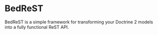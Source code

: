 BedReST
=======

BedReST is a simple framework for transforming your Doctrine 2 models into a
fully functional ReST API.